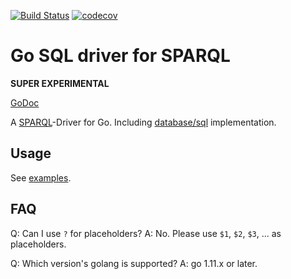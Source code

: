 [![Build Status](https://travis-ci.org/garsue/sparql.svg?branch=master)](https://travis-ci.org/garsue/sparql)
[![codecov](https://codecov.io/gh/garsue/sparql/branch/master/graph/badge.svg)](https://codecov.io/gh/garsue/sparql)

# Go SQL driver for SPARQL

**SUPER EXPERIMENTAL**

[GoDoc](https://godoc.org/github.com/garsue/sparql)

A [SPARQL](https://www.w3.org/TR/sparql11-protocol/)-Driver for Go.
Including [database/sql](https://golang.org/pkg/database/sql/) implementation.

## Usage

See [examples](https://github.com/garsue/go-sparql/tree/master/_example).

## FAQ

Q: Can I use `?` for placeholders?
A: No. Please use `$1`, `$2`, `$3`, ... as placeholders.

Q: Which version's golang is supported?
A: go 1.11.x or later.